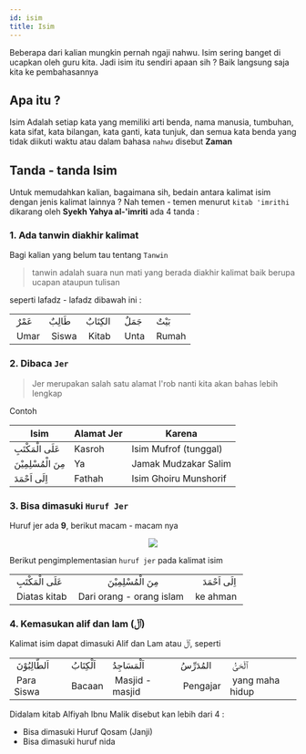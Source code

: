 ```yaml
---
id: isim
title: Isim
---
```


Beberapa dari kalian mungkin pernah ngaji nahwu. Isim sering banget di ucapkan oleh guru kita. Jadi isim itu sendiri apaan sih ? Baik langsung saja kita ke pembahasannya
## Apa itu ?
Isim Adalah setiap kata yang memiliki arti benda, nama manusia, tumbuhan, kata sifat, kata bilangan, kata ganti, kata tunjuk, dan semua kata benda yang tidak diikuti waktu atau dalam bahasa ``nahwu`` disebut **Zaman**

## Tanda - tanda Isim
Untuk memudahkan kalian, bagaimana sih, bedain antara kalimat isim dengan jenis kalimat lainnya ? Nah temen - temen menurut ``kitab 'imrithi`` dikarang oleh **Syekh Yahya al-'imriti** ada 4 tanda :

### 1. Ada **tanwin** diakhir kalimat

Bagi kalian yang belum tau tentang ``Tanwin``
> tanwin adalah suara nun mati yang berada diakhir kalimat baik berupa ucapan ataupun tulisan

seperti lafadz - lafadz dibawah ini :
<table>
<tbody>
<tr>
<td>&nbsp;عَمْرٌ</td>
<td>طَالِبٌ&nbsp;</td>
<td>الكِتَابٌ&nbsp;</td>
<td>&nbsp;جَمَلٌ</td>
<td>&nbsp;بَيْتٌ</td>
</tr>
<tr>
<td>&nbsp;Umar</td>
<td>&nbsp;Siswa</td>
<td>&nbsp;Kitab</td>
<td>&nbsp;Unta</td>
<td>&nbsp;Rumah</td>
</tr>
</tbody>
</table>

### 2. Dibaca ``Jer``

> Jer merupakan salah satu alamat I'rob nanti kita akan bahas lebih lengkap

Contoh
<table>
<thead>
  <tr>
    <th>Isim</th>
    <th>Alamat Jer</th>
    <th>Karena</th>
  </tr>
</thead>
<tbody>
  <tr>
    <td>عَلَى الْمَكْتَبِ</td>
    <td>Kasroh</td>
    <td>Isim Mufrof (tunggal)</td>
  </tr>
  <tr>
    <td>مِنَ الْمُسْلِمِيْنَ</td>
    <td>Ya</td>
    <td>Jamak Mudzakar Salim</td>
  </tr>
  <tr>
    <td>اِلَى اَحْمَدَ</td>
    <td>Fathah</td>
    <td>Isim Ghoiru Munshorif</td>
  </tr>
</tbody>
</table>

###

### 3. Bisa dimasuki ``Huruf Jer``

Huruf jer ada **9**, berikut macam - macam nya

<div align="center"><img src="https://1.bp.blogspot.com/-a74NzTxFbZ0/VqIhXTfLzpI/AAAAAAAAAZQ/237HEp0wZyU/s400/apa-saja-huruf-jar.JPG" /></div>

Berikut pengimplementasian ``huruf jer`` pada kalimat isim
<table>
    <tbody>
        <tr style="height: 23px;">
            <td style="height: 23px;">&nbsp;عَلَى الْمَكْتَبِ</td>
            <td style="height: 23px;">&nbsp; &nbsp; &nbsp; &nbsp; &nbsp; &nbsp; &nbsp;مِنَ الْمُسْلِمِيْنَ&nbsp;</td>
            <td style="height: 23px;">&nbsp; &nbsp; اِلَى اَحْمَدَ&nbsp;</td>
        </tr>
        <tr style="height: 23px;">
            <td style="height: 23px;">&nbsp;Diatas kitab</td>
            <td style="height: 23px;">&nbsp;Dari orang - orang islam</td>
            <td style="height: 23px;">&nbsp;ke ahman</td>
        </tr>
    </tbody>
</table>    

### 4. Kemasukan alif dan lam (ٱلْ) 

Kalimat isim dapat dimasuki Alif dan Lam atau ٱلْ, seperti

<table>
<tbody>
<tr style="height: 23px;">
<td style="height: 23px;">&nbsp;اَلطَّالِبُوْنَ</td>
<td style="height: 23px;">&nbsp;اَلْكِتَابُ</td>
<td style="height: 23px;">اَلْمَسَاجِدُ</td>
<td style="height: 23px;">المُدَرِّسُ&nbsp;</td>
<td style="height: 23px;">&nbsp;ٱلْحَىُّ</td>
</tr>
<tr style="height: 23px;">
<td style="height: 23px;">&nbsp;Para Siswa</td>
<td style="height: 23px;">&nbsp;Bacaan</td>
<td style="height: 23px;">&nbsp;Masjid - masjid</td>
<td style="height: 23px;">&nbsp;Pengajar</td>
<td style="height: 23px;">&nbsp;yang maha hidup</td>
</tr>
</tbody>
</table>

Didalam kitab Alfiyah Ibnu Malik disebut kan lebih dari 4 :

* Bisa dimasuki Huruf Qosam (Janji)
* Bisa dimasuki huruf nida